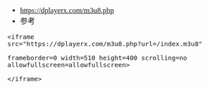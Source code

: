 <span  style="font-family: Simsun,serif; font-size: 17px; ">

- https://dplayerx.com/m3u8.php
- 参考

~~~
<iframe 
src="https://dplayerx.com/m3u8.php?url=/index.m3u8" 

frameborder=0 width=510 height=400 scrolling=no allowfullscreen=allowfullscreen>

</iframe>
~~~

</span>
